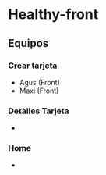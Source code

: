 # Healthy-front

## Equipos

### Crear tarjeta
- Agus (Front)
- Maxi (Front)
### Detalles Tarjeta
- 
### Home
- 
